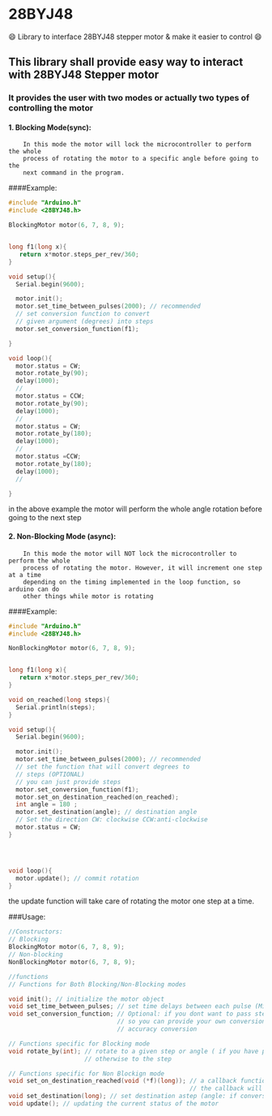 # 28BYJ48
:smile: Library to interface 28BYJ48 stepper motor &amp; make it easier to control :smile:

## This library shall provide easy way to interact with 28BYJ48 Stepper motor

### It provides the user with two modes or actually two types of controlling the motor

#### 1. Blocking Mode(sync): 
        In this mode the motor will lock the microcontroller to perform the whole 
        process of rotating the motor to a specific angle before going to the
        next command in the program.
        
####Example:
```c++
#include "Arduino.h"
#include <28BYJ48.h>

BlockingMotor motor(6, 7, 8, 9);


long f1(long x){
   return x*motor.steps_per_rev/360;
}

void setup(){
  Serial.begin(9600);

  motor.init();
  motor.set_time_between_pulses(2000); // recommended
  // set conversion function to convert
  // given argument (degrees) into steps
  motor.set_conversion_function(f1);

}

void loop(){
  motor.status = CW;
  motor.rotate_by(90);
  delay(1000);
  //
  motor.status = CCW;
  motor.rotate_by(90);
  delay(1000);
  //
  motor.status = CW;
  motor.rotate_by(180);
  delay(1000);
  //
  motor.status =CCW;
  motor.rotate_by(180);
  delay(1000);
  //

}

```
 in the above example the motor will perform the whole angle rotation before going to the next step
 
#### 2. Non-Blocking Mode (async): 
        In this mode the motor will NOT lock the microcontroller to perform the whole 
        process of rotating the motor. However, it will increment one step at a time
        depending on the timing implemented in the loop function, so arduino can do
        other things while motor is rotating 
        
####Example:

```c++
#include "Arduino.h"
#include <28BYJ48.h>

NonBlockingMotor motor(6, 7, 8, 9);


long f1(long x){
   return x*motor.steps_per_rev/360;
}

void on_reached(long steps){
  Serial.println(steps);
}

void setup(){
  Serial.begin(9600);

  motor.init();
  motor.set_time_between_pulses(2000); // recommended
  // set the function that will convert degrees to
  // steps (OPTIONAL)
  // you can just provide steps
  motor.set_conversion_function(f1);
  motor.set_on_destination_reached(on_reached);
  int angle = 180 ;
  motor.set_destination(angle); // destination angle
  // Set the direction CW: clockwise CCW:anti-clockwise
  motor.status = CW;
}




void loop(){
  motor.update(); // commit rotation
}
```

the update function will take care of rotating the motor one step at a time.

###Usage:
```c++
//Constructors: 
// Blocking
BlockingMotor motor(6, 7, 8, 9);
// Non-blocking
NonBlockingMotor motor(6, 7, 8, 9);

//functions
// Functions for Both Blocking/Non-Blocking modes

void init(); // initialize the motor object
void set_time_between_pulses; // set time delays between each pulse (Microseconds): 2000 is recommended
void set_conversion_function; // Optional: if you dont want to pass steps (512, 1024) and you want to use angles
                              // so you can provide your own conversion function between angles & steps to implement your own 
                              // accuracy conversion

// Functions specific for Blocking mode
void rotate_by(int); // rotate to a given step or angle ( if you have provided the conversion function so it will rotate to the angle)
                     // otherwise to the step

// Functions specific for Non Blockign mode
void set_on_destination_reached(void (*f)(long)); // a callback function setter so whenever the motor reach the destination 
                                                  // the callback will fire up to make a descision
void set_destination(long); // set destination astep (angle: if conversion function is provided in the initializing process)
void update(); // updating the current status of the motor
```


 
